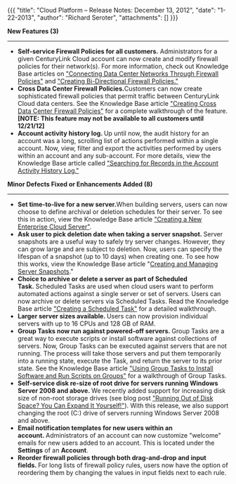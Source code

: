 {{{
  "title": "Cloud Platform – Release Notes: December 13, 2012",
  "date": "1-22-2013",
  "author": "Richard Seroter",
  "attachments": []
}}}

<p><strong>New Features (3)</strong>
</p>
<hr />
<ul>
  <li><strong>Self-service Firewall Policies for all customers.</strong> Administrators for a given CenturyLink Cloud account can now create and modify firewall policies for their network(s). For more information, check out Knowledge Base articles on <a href="../../Network/creating-cross-data-center-firewall-policies.md">"Connecting Data Center Networks Through Firewall Policies"</a> and <a href="../Networks/creating-bi-directional-firewall-policies.md">"Creating Bi-Directional Firewall Policies."</a>
  </li>
  <li><strong>Cross Data Center Firewall Policies.</strong>Customers can now create sophisticated firewall policies that permit traffic between CenturyLink Cloud data centers. See the Knowledge Base article <a href="../../Network/creating-cross-data-center-firewall-policies.md"
   >"Creating Cross Data Center Firewall Policies"</a> for a complete walkthrough of the feature. <strong>[NOTE: This feature may not be available to all customers until 12/21/12]</strong>
  </li>
  <li><strong>Account activity history log. </strong>Up until now, the audit history for an account was a long, scrolling list of actions performed within a single account. Now, view, filter and export the activities performed by users within an account and
    any sub-account. For more details, view the Knowledge Base article called <a href="../../Servers/searching-for-records-in-the-account-activity-history-log.md">"Searching for Records in the Account Activity History Log."</a>
  </li>
</ul>
<p></p>
<p><strong>Minor Defects Fixed or Enhancements Added (8)</strong>
</p>
<hr />
<ul>
  <li><strong><strong>Set time-to-live for a new server.</strong></strong>When building servers, users can now choose to define archival or deletion schedules for their server. To see this in action, view the Knowledge Base article&nbsp;<a href="../../Servers/creating-a-new-enterprise-cloud-server.md"
   >"Creating a New Enterprise Cloud Server"</a>.</li>
  <li><strong><strong>Ask user to pick deletion date when taking a server snapshot.&nbsp;</strong></strong>Server snapshots are a useful way to safely try server changes. However, they can grow large and are subject to deletion. Now, users can specify the
    lifespan of a snapshot (up to 10 days) when creating one. To see how this works, view the Knowledge Base article "<a href="../../Servers/creating-and-managing-server-snapshots.md">Creating and Managing Server Snapshots</a>."</li>
  <li><strong>Choice to archive or delete a server as part of Scheduled Task.&nbsp;</strong>Scheduled Tasks are used when cloud users want to perform automated actions against a single server or set of servers. Users can now archive or delete servers via
    Scheduled Tasks. Read the Knowledge Base article <a href="../../Servers/creating-a-scheduled-task.md">"Creating a Scheduled Task"</a> for a detailed walkthrough.</li>
  <li><strong>Larger server sizes available. </strong>Users can now provision individual servers with up to 16 CPUs and 128 GB of RAM.</li>
  <li><strong>Group Tasks now run against powered-off servers.&nbsp;</strong>Group Tasks are a great way to execute scripts or install software against collections of servers. Now, Group Tasks can be executed against servers that are not running. The process
    will take those servers and put them temporarily into a running state, execute the Task, and return the server to its prior state. See the Knowledge Base article <a href="../../Servers/using-group-tasks-to-install-software-and-run-scripts-on-groups.md"
   >"Using Group Tasks to Install Software and Run Scripts on Groups"</a> for a walkthrough of Group Tasks.&nbsp;</li>
  <li><strong>Self-service disk re-size of root drive for servers running Windows Server 2008 and above.&nbsp;</strong>We recently added support for increasing disk size of non-root storage drives (see blog post <a href="http://www.tier3.com/blog/full/running-out-of-disk-space-you-can-expand-it-yourself"
   >"Running Out of Disk Space? You Can Expand It Yourself!"</a>). With this release, we also support changing the root (C:) drive of servers running Windows Server 2008 and above.</li>
  <li><strong>Email notification templates for new users within an account.&nbsp;</strong>Administrators of an account can now customize "welcome" emails for new users added to an account. This is located under the <strong>Settings</strong>&nbsp;of an <strong>Account</strong>.</li>
  <li><strong>Reorder firewall policies through both drag-and-drop and input fields.&nbsp;</strong>For long lists of firewall policy rules, users now have the option of reordering them by changing the values in input fields next to each rule.</li>
</ul>
